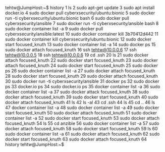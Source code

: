 tehtw@JumpHost:~$ history
    1  ls
    2  sudo apt-get update
    3  sudo apt install docker.io
    4  sudo docker pull cyberxsecurity/ubuntu:bionic
    5  sudo docker run -ti cyberxsecurity/ubuntu:bionic bash
    6  sudo docker pull cyberxsecurity/ansible
    7  sudo docker run -ti cyberxsecurity/ansible bash
    8  sudo docker container list -a
    9  sudo docker pull cyberxsecurity/ansible:latest
   10  sudo docker container kill 3b70412d442
   11  sudo docker container kill cyberxsecurity/ubuntu:bionic
   12  sudo docker start focused_knuth
   13  sudo docker container list -a
   14  sudo docker ps
   15  sudo docker attach focused_knuth
   16  ssh tehtw@10.0.0.6
   17  ssh tehtw@10.0.0.5
   18  ssh tehtw@10.0.0.6
   19  cd .ssh
   20  ls
   21  sudo docker attach focused_knuth
   22  sudo docker start focused_knuth
   23  sudo docker attach focused_knuth
   24  sudo docker start focused_knuth
   25  sudo docker ps
   26  sudo docker container list -a
   27  sudo docker attach focused_knuth
   28  sudo docker start focused_knuth
   29  sudo docker attach focused_knuth
   30  sudo docker run -ti cyberxsecurity/ansible
   31  docker ps
   32  sudo docker ps
   33  docker.io ps
   34  sudo docker.io ps
   35  docker container list -a
   36  sudo docker container list -a
   37  sudo docker attack focused_knuth
   38  sudo docker attach focused_knuth
   39  sudo docker start focused_knuth
   40  sudo docker attach focused_knuth
   41  ls
   42  ls -al
   43  cd .ssh
   44  ls
   45  cd ..
   46  ls
   47  docker container list -a
   48  sudo docker container list -a
   49  sudo docker start focused_knuth
   50  sudo docker attach focused_knuth
   51  sudo docker container list -a
   52  sudo docker start focused_knuth
   53  sudo docker attach focused_knuth
   54  ls
   55  cd anzible
   56  sudo docker container list -a
   57  sudo docker attach focused_knuth
   58  sudo docker start focused_knuth
   59  ls
   60  sudo docker container list -a
   61  sudo docker attach focused_knuth
   62  sudo docker start focused_knuth
   63  sudo docker attach focused_knuth
   64  history
tehtw@JumpHost:~$